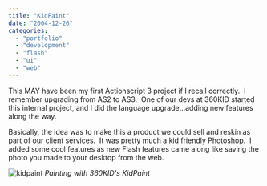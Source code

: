 ```yaml
---
title: "KidPaint"
date: "2004-12-26"
categories:
  - "portfolio"
  - "development"
  - "flash"
  - "ui"
  - "web"
---
```


This MAY have been my first Actionscript 3 project if I recall correctly.  I remember upgrading from AS2 to AS3.  One of our devs at 360KID started this internal project, and I did the language upgrade...adding new features along the way.

Basically, the idea was to make this a product we could sell and reskin as part of our client services.  It was pretty much a kid friendly Photoshop.  I added some cool features as new Flash features came along like saving the photo you made to your desktop from the web.

![kidpaint](https://d2ypg8o05lff0b.cloudfront.net/wp-content/uploads/2011/12/kidpaint.jpg)
*Painting with 360KID's KidPaint*
